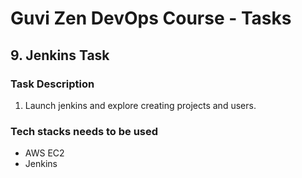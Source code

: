 # Guvi Zen DevOps Course - Tasks

## 9. Jenkins Task

### Task Description

1. Launch jenkins and explore creating projects and users.

### Tech stacks needs to be used

- AWS EC2
- Jenkins